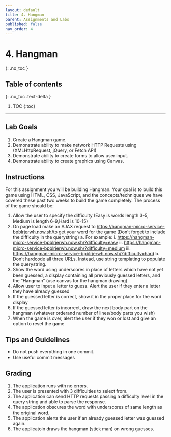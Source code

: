 ```yaml
---
layout: default
title: 4. Hangman
parent: Assignments and Labs
published: false
nav_order: 4
---
```

# 4. Hangman
{: .no_toc }

## Table of contents
{: .no_toc .text-delta }

1. TOC
{:toc}

---

## Lab Goals
1. Create a Hangman game.
2. Demonstrate ability to make network HTTP Requests using (XMLHttpRequest, jQuery, or Fetch API)
3. Demonstrate ability to create forms to allow user input.
4. Demonstrate ability to create graphics using Canvas.

## Instructions
For this assignment you will be building Hangman. Your goal is to build this game using HTML, CSS, JavaScript, and the concepts/techniques we have covered these past two weeks to build the game completely. The process of the game should be:
1. Allow the user to specify the difficulty (Easy is words length 3-5, Medium is length 6-9,Hard is 10-15)
2. On page load make an AJAX request to https://hangman-micro-service-bpblrjerwh.now.sh/to get your word for the game (Don’t forget to include the difficulty in the querystring)
  a. For example:
    i. https://hangman-micro-service-bpblrjerwh.now.sh/?difficulty=easy
    ii. https://hangman-micro-service-bpblrjerwh.now.sh/?difficulty=medium
    iii. https://hangman-micro-service-bpblrjerwh.now.sh/?difficulty=hard
  b. Don’t hardcode all three URLs. Instead, use string templating to populate the querystring.
3. Show the word using underscores in place of letters which have not yet been guessed, a display containing all previously guessed letters, and the “Hangman” (use canvas for the hangman drawing)
4. Allow user to input a letter to guess. Alert the user if they enter a letter they have already guessed
5. If the guessed letter is correct, show it in the proper place for the word display
6. If the guessed letter is incorrect, draw the next body part on the hangman (whatever orderand number of lines/body parts you wish)
7. When the game is over, alert the user if they won or lost and give an option to reset the game

## Tips and Guidelines
* Do not push everything in one commit.
* Use useful commit messages

## Grading
1. The application runs with no errors.
2. The user is presented with 3 difficulties to select from.
3. The application can send HTTP requests passing a difficulty level in the query string and able to parse the response.
4. The application obscures the word with underscores of same length as the original word.
5. The application alerts the user if an already guessed letter was guessed again.
6. The applicatoin draws the hangman (stick man) on wrong guesses.